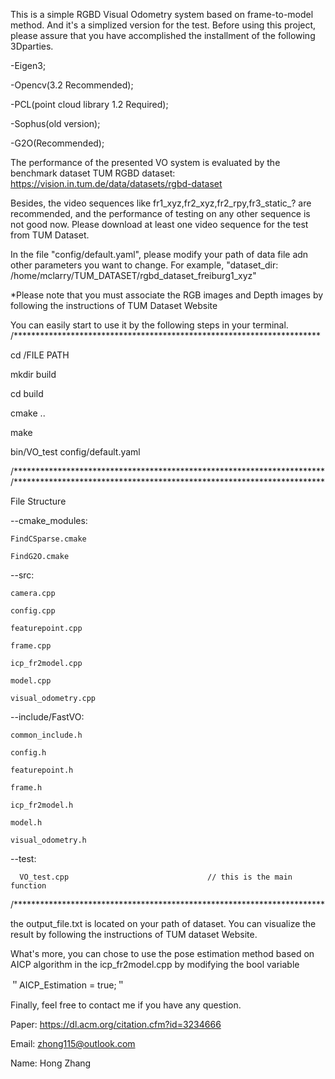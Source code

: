 This is a simple RGBD Visual Odometry system based on frame-to-model method. And it's a simplized version for the test. Before using this project, please assure that you have accomplished the installment of the following 3Dparties.


  -Eigen3; 
  
  -Opencv(3.2 Recommended);
  
  -PCL(point cloud library 1.2 Required);
  
  -Sophus(old version);
  
  -G2O(Recommended);


The performance of the presented VO system is evaluated by the benchmark dataset 
TUM RGBD dataset: https://vision.in.tum.de/data/datasets/rgbd-dataset 

Besides, the video sequences like 
fr1_xyz,fr2_xyz,fr2_rpy,fr3_static_? are recommended, and the performance of testing on any other sequence is not good now. Please download at least one video sequence for the test from TUM Dataset.

In the file "config/default.yaml", please modify your path of data file adn other parameters you want to change. For example, "dataset_dir: /home/mclarry/TUM_DATASET/rgbd_dataset_freiburg1_xyz" 

*Please note that you must associate the RGB images and Depth images by following the instructions of TUM Dataset Website

You can easily start to use it by the following steps in your terminal. 
/********************************************************************** 

cd /FILE PATH

mkdir build

cd build

cmake .. 

make

bin/VO_test config/default.yaml


/*********************************************************************** 
/*********************************************************************** 

File Structure

--cmake_modules:

    FindCSparse.cmake 
    
    FindG2O.cmake 
    
--src:

    camera.cpp 
    
    config.cpp
    
    featurepoint.cpp
   
    frame.cpp 
    
    icp_fr2model.cpp 
    
    model.cpp 
    
    visual_odometry.cpp 
  
--include/FastVO: 

    common_include.h
    
    config.h
    
    featurepoint.h 
    
    frame.h 
    
    icp_fr2model.h 
    
    model.h 
    
    visual_odometry.h 
    
--test: 

      VO_test.cpp                               // this is the main function 
      
  /***********************************************************************

the output_file.txt is located on your path of dataset. You can visualize the result by following the instructions of TUM dataset Website.

What's more, you can chose to use the pose estimation method based on AICP algorithm in the icp_fr2model.cpp by modifying the bool variable 

＂AICP_Estimation = true;＂

Finally, feel free to contact me if you have any question.

Paper: https://dl.acm.org/citation.cfm?id=3234666

Email: zhong115@outlook.com	

Name: Hong Zhang
